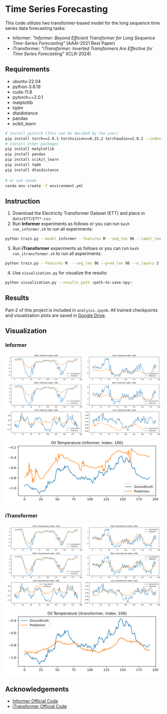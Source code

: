 # Time Series Forecasting
This code utilizes two transformer-based model for the long sequence time series data forecasting tasks:
- Informer: *"Informer: Beyond Efficient Transformer for Long Sequence Time-Series Forecasting"* (AAAI-2021 Best Paper)
- iTransformer: *"iTransformer: Inverted Transformers Are Effective for Time Series Forecasting"* (ICLR-2024)

## Requirements
- ubuntu-22.04
- python-3.8.19
- cuda-11.8
- pytorch==2.0.1
- matplotlib
- tqdm
- dtaidistance
- pandas
- scikit_learn

```bash
# install pytorch (this can be decided by the user)
pip install torch==2.0.1 torchvision==0.15.2 torchaudio==2.0.2 --index-url https://download.pytorch.org/whl/cu118
# install other packages
pip install matplotlib
pip install pandas
pip install scikit_learn
pip install tqdm
pip install dtaidistance

# or use conda
conda env create -f environment.yml
```

## Instruction
1. Download the Electricity Transformer Dataset (ETT) and place in `data/ETT/ETT*.csv`.
2. Run **Informer** experiments as follows or you can run `bash run_informer.sh` to run all experiments:
```bash
python train.py --model informer --features M --seq_len 96 --label_len 96 --pred_len 336 --e_layers 2 --d_layers 1 --attn prob --dataset_path data/ETT/ETTh1.csv
```
3. Run **iTransformer** experiments as follows or you can run `bash run_itransformer.sh` to run all experiments:
```bash
python train.py --features M  --seq_len 96 --pred_len 96 --e_layers 2 --d_model 256 --d_ff 256 --model itransformer --train_epoch 10 --dataset_path data/ETT/ETTh1.csv
```
4. Use `visualization.py` for visualize the results:
```bash
python visualization.py --results_path <path-to-save-npy>
```

## Results
Part-2 of this project is included in `analysis.ipynb`. All trained checkpoints and visualization plots are saved in [Google Drive](https://drive.google.com/drive/folders/17BPktVHzoxET37LQ5zFpC1WMcvauCnK4?usp=sharing).

## Visualization
### Informer
![](assets/informer_feat.svg)
![](assets/informer_ot.svg)
### iTransformer
![](assets/itransformer_feat.svg)
![](assets/itransformer_ot.svg)

## Acknowledgements
- [Informer Official Code](https://github.com/zhouhaoyi/Informer2020)
- [iTransformer Official Code](https://github.com/thuml/iTransformer)
